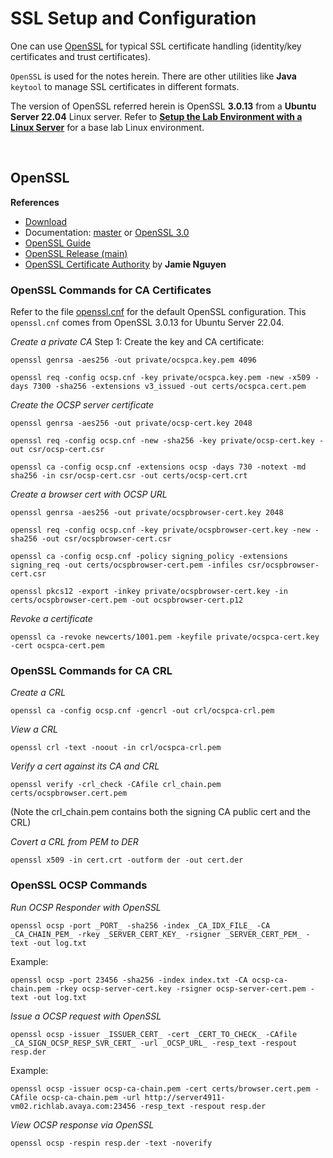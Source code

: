 # SSL Setup and Configuration

One can use [OpenSSL](https://www.openssl.org/) for typical SSL certificate handling (identity/key certificates and trust certificates).

`OpenSSL` is used for the notes herein. There are other utilities like **Java** `keytool` to manage SSL certificates in different formats.

The version of OpenSSL referred herein is OpenSSL **3.0.13** from a **Ubuntu Server 22.04** Linux server. Refer to [**Setup the Lab Environment with a Linux Server**](../linuxBase.md) for a base lab Linux environment.

<br/>

## OpenSSL

**References**

- [Download](https://openssl-library.org/source/)
- Documentation: [master](https://docs.openssl.org/master/) or [OpenSSL 3.0](https://docs.openssl.org/3.0/)
- [OpenSSL Guide](https://docs.openssl.org/3.2/man7/ossl-guide-introduction/)
- [OpenSSL Release (main)](https://github.com/openssl/openssl/releases?page=1)
- [OpenSSL Certificate Authority](https://jamielinux.com/docs/openssl-certificate-authority/index-full.html) by **Jamie Nguyen**

### OpenSSL Commands for CA Certificates

Refer to the file [openssl.cnf](./openssl.cnf) for the default OpenSSL configuration. This `openssl.cnf` comes from OpenSSL 3.0.13 for Ubuntu Server 22.04.

_Create a private CA_
Step 1: Create the key and CA certificate:

```
openssl genrsa -aes256 -out private/ocspca.key.pem 4096

openssl req -config ocsp.cnf -key private/ocspca.key.pem -new -x509 -days 7300 -sha256 -extensions v3_issued -out certs/ocspca.cert.pem
```

_Create the OCSP server certificate_

```
openssl genrsa -aes256 -out private/ocsp-cert.key 2048

openssl req -config ocsp.cnf -new -sha256 -key private/ocsp-cert.key -out csr/ocsp-cert.csr

openssl ca -config ocsp.cnf -extensions ocsp -days 730 -notext -md sha256 -in csr/ocsp-cert.csr -out certs/ocsp-cert.crt
```

_Create a browser cert with OCSP URL_

```
openssl genrsa -aes256 -out private/ocspbrowser-cert.key 2048

openssl req -config ocsp.cnf -key private/ocspbrowser-cert.key -new -sha256 -out csr/ocspbrowser-cert.csr

openssl ca -config ocsp.cnf -policy signing_policy -extensions signing_req -out certs/ocspbrowser-cert.pem -infiles csr/ocspbrowser-cert.csr

openssl pkcs12 -export -inkey private/ocspbrowser-cert.key -in certs/ocspbrowser-cert.pem -out ocspbrowser-cert.p12
```

_Revoke a certificate_

```
openssl ca -revoke newcerts/1001.pem -keyfile private/ocspca-cert.key -cert ocspca-cert.pem
```

### OpenSSL Commands for CA CRL

_Create a CRL_

```
openssl ca -config ocsp.cnf -gencrl -out crl/ocspca-crl.pem
```

_View a CRL_

```
openssl crl -text -noout -in crl/ocspca-crl.pem
```

_Verify a cert against its CA and CRL_

```
openssl verify -crl_check -CAfile crl_chain.pem certs/ocspbrowser.cert.pem
```

(Note the crl_chain.pem contains both the signing CA public cert and the CRL)

_Covert a CRL from PEM to DER_

```
openssl x509 -in cert.crt -outform der -out cert.der
```

### OpenSSL OCSP Commands

_Run OCSP Responder with OpenSSL_

```
openssl ocsp -port _PORT_ -sha256 -index _CA_IDX_FILE_ -CA _CA_CHAIN_PEM_ -rkey _SERVER_CERT_KEY_ -rsigner _SERVER_CERT_PEM_ -text -out log.txt
```

Example:

```
openssl ocsp -port 23456 -sha256 -index index.txt -CA ocsp-ca-chain.pem -rkey ocsp-server-cert.key -rsigner ocsp-server-cert.pem -text -out log.txt
```

_Issue a OCSP request with OpenSSL_

```
openssl ocsp -issuer _ISSUER_CERT_ -cert _CERT_TO_CHECK_ -CAfile _CA_SIGN_OCSP_RESP_SVR_CERT_ -url _OCSP_URL_ -resp_text -respout resp.der
```

Example:

```
openssl ocsp -issuer ocsp-ca-chain.pem -cert certs/browser.cert.pem -CAfile ocsp-ca-chain.pem -url http://server4911-vm02.richlab.avaya.com:23456 -resp_text -respout resp.der
```

_View OCSP response via OpenSSL_

```
openssl ocsp -respin resp.der -text -noverify
```

<br/>
